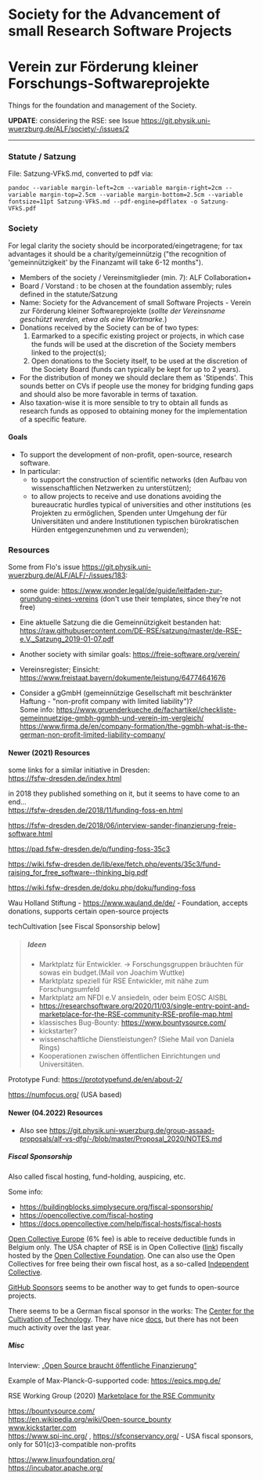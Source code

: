 # Society for the Advancement of small Research Software Projects

# Verein zur Förderung kleiner Forschungs-Softwareprojekte


Things for the foundation and management of the Society.

**UPDATE**: considering the RSE: see Issue https://git.physik.uni-wuerzburg.de/ALF/society/-/issues/2

---

### Statute / Satzung

File: Satzung-VFkS.md, converted to pdf via:

~~~
pandoc --variable margin-left=2cm --variable margin-right=2cm --variable margin-top=2.5cm --variable margin-bottom=2.5cm --variable fontsize=11pt Satzung-VFkS.md --pdf-engine=pdflatex -o Satzung-VFkS.pdf
~~~


### Society

For legal clarity the society should be incorporated/eingetragene; for tax advantages it should be a charity/gemeinnützig ("the recognition of 'gemeinnützigkeit' by the Finanzamt will take 6-12 months").

* Members of the society / Vereinsmitglieder (min. 7): ALF Collaboration+
* Board / Vorstand : to be chosen at the foundation assembly; rules defined in the statute/Satzung
* Name: Society for the Advancement of small Software Projects - Verein zur Förderung kleiner Softwareprojekte (_sollte der Vereinsname geschützt werden, etwa als eine Wortmarke._)
* Donations received by the Society can be of two types:
  1. Earmarked to a specific existing project or projects, in which case the funds will be used at the discretion of the Society members linked to the project(s);
  2. Open donations to the Society itself, to be used at the discretion of the Society Board (funds can typically be kept for up to 2 years).
* For the distribution of money we should declare them as 'Stipends'. This sounds better on CVs if people use the money for bridging funding gaps and should also be more favorable in terms of taxation.
* Also taxation-wise it is more sensible to try to obtain all funds as research funds as opposed to obtaining money for the implementation of a specific feature.

#### Goals

* To support the development of non-profit, open-source, research software.
* In particular:
   * to support the construction of scientific networks (den Aufbau von wissenschaftlichen Netzwerken zu unterstützen);
   * to allow projects to receive and use donations avoiding the bureaucratic hurdles typical of universities and other institutions (es Projekten zu ermöglichen, Spenden unter Umgehung der für Universitäten und andere Institutionen typischen bürokratischen Hürden entgegenzunehmen und zu verwenden);

### Resources

Some from Flo's issue https://git.physik.uni-wuerzburg.de/ALF/ALF/-/issues/183:

* some guide: https://www.wonder.legal/de/guide/leitfaden-zur-grundung-eines-vereins (don't use their templates, since they're not free)
* Eine aktuelle Satzung die die Gemeinnützigkeit bestanden hat: https://raw.githubusercontent.com/DE-RSE/satzung/master/de-RSE-e.V._Satzung_2019-01-07.pdf
* Another society with similar goals: https://freie-software.org/verein/

* Vereinsregister; Einsicht:  https://www.freistaat.bayern/dokumente/leistung/64774641676

* Consider a gGmbH (gemeinnützige Gesellschaft mit beschränkter Haftung - "non-profit company with limited liability")?   
  Some info: https://www.gruenderkueche.de/fachartikel/checkliste-gemeinnuetzige-gmbh-ggmbh-und-verein-im-vergleich/   
             https://www.firma.de/en/company-formation/the-ggmbh-what-is-the-german-non-profit-limited-liability-company/


#### Newer (2021) Resources

some links for a similar initiative in Dresden:   
https://fsfw-dresden.de/index.html

in 2018 they published something on it, but it seems to have come to an end...   
https://fsfw-dresden.de/2018/11/funding-foss-en.html

https://fsfw-dresden.de/2018/06/interview-sander-finanzierung-freie-software.html

https://pad.fsfw-dresden.de/p/funding-foss-35c3

https://wiki.fsfw-dresden.de/lib/exe/fetch.php/events/35c3/fund-raising_for_free_software--thinking_big.pdf

https://wiki.fsfw-dresden.de/doku.php/doku/funding-foss

Wau Holland Stiftung - https://www.wauland.de/de/  - Foundation, accepts donations, supports certain open-source projects

techCultivation [see Fiscal Sponsorship below]

> ##### Ideen
> - Marktplatz für Entwickler. -> Forschungsgruppen bräuchten für sowas 
> ein budget.(Mail von Joachim Wuttke)
> - Marktplatz speziell für RSE Entwickler, mit nähe zum Forschungsumfeld
> - Marktplatz am NFDI e.V ansiedeln, oder beim EOSC AISBL
> - https://researchsoftware.org/2020/11/03/single-entry-point-and-marketplace-for-the-RSE-community-RSE-profile-map.html
> - klassisches Bug-Bounty: https://www.bountysource.com/
> - kickstarter?
> - wissenschaftliche Dienstleistungen? (Siehe Mail von Daniela Rings)
> - Kooperationen zwischen öffentlichen Einrichtungen und Universitäten.

Prototype Fund: https://prototypefund.de/en/about-2/

https://numfocus.org/ (USA based)


#### Newer (04.2022) Resources

- Also see https://git.physik.uni-wuerzburg.de/group-assaad-proposals/alf-vs-dfg/-/blob/master/Proposal_2020/NOTES.md

##### Fiscal Sponsorship

Also called fiscal hosting, fund-holding, auspicing, etc.

Some info: 
- https://buildingblocks.simplysecure.org/fiscal-sponsorship/
- https://opencollective.com/fiscal-hosting
- https://docs.opencollective.com/help/fiscal-hosts/fiscal-hosts

[Open Collective Europe](https://opencollective.com/europe) (6% fee) is able to receive deductible funds in Belgium only.
The USA chapter of RSE is in Open Collective ([link](https://opencollective.com/usrse)) fiscally hosted by the [Open Collective Foundation](https://opencollective.com/foundation). One can also use the Open Collectives for free being their own fiscal host, as a so-called [Independent Collective](https://docs.opencollective.com/help/independent-collectives/about-independent-collectives).

[GitHub Sponsors](https://docs.github.com/en/sponsors) seems to be another way to get funds to open-source projects.

There seems to be a German fiscal sponsor in the works: The [Center for the Cultivation of Technology](https://techcultivation.org/). They have nice [docs](https://techcultivation.org/docs/index.html), but there has not been much activity over the last year.


##### Misc

Interview: [„Open Source braucht öffentliche Finanzierung“](https://netzpolitik.org/2021/interview-open-source-braucht-oeffentliche-finanzierung/)

Example of Max-Planck-G-supported code: https://epics.mpg.de/

RSE Working Group (2020) [Marketplace for the RSE Community](https://researchsoftware.org/2020/11/03/single-entry-point-and-marketplace-for-the-RSE-community-RSE-profile-map.html)

https://bountysource.com/   
https://en.wikipedia.org/wiki/Open-source_bounty   
www.kickstarter.com   
https://www.spi-inc.org/ , https://sfconservancy.org/ - USA fiscal sponsors, only for 501(c)3-compatible non-profits 

https://www.linuxfoundation.org/   
https://incubator.apache.org/

